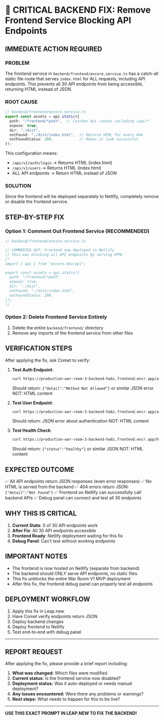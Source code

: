 # 🚨 CRITICAL BACKEND FIX: Remove Frontend Service Blocking API Endpoints

## IMMEDIATE ACTION REQUIRED

### PROBLEM
The frontend service in `backend/frontend/encore.service.ts` has a catch-all static file route that serves `index.html` for ALL requests, including API endpoints. This prevents all 30 API endpoints from being accessible, returning HTML instead of JSON.

### ROOT CAUSE
```typescript
// backend/frontend/encore.service.ts
export const assets = api.static({
  path: "/frontend/*path",  // Catches ALL routes including /api/*
  expose: true,
  dir: "./dist",
  notFound: "./dist/index.html",  // Returns HTML for every 404
  notFoundStatus: 200,            // Makes it look successful
});
```

This configuration means:
- `/api/v1/auth/login` → Returns HTML (index.html)
- `/api/v1/users` → Returns HTML (index.html)
- ALL API endpoints → Return HTML instead of JSON

### SOLUTION
Since the frontend will be deployed separately to Netlify, completely remove or disable the frontend service.

## STEP-BY-STEP FIX

### Option 1: Comment Out Frontend Service (RECOMMENDED)
```typescript
// backend/frontend/encore.service.ts

// COMMENTED OUT: Frontend now deployed to Netlify
// This was blocking all API endpoints by serving HTML
/*
import { api } from "encore.dev/api";

export const assets = api.static({
  path: "/frontend/*path",
  expose: true,
  dir: "./dist",
  notFound: "./dist/index.html",
  notFoundStatus: 200,
});
*/
```

### Option 2: Delete Frontend Service Entirely
1. Delete the entire `backend/frontend/` directory
2. Remove any imports of the frontend service from other files

## VERIFICATION STEPS

After applying the fix, ask Comet to verify:

1. **Test Auth Endpoint**:
   ```bash
   curl https://production-war-room-3-backend-ha6i.frontend.encr.app/api/v1/auth/login
   ```
   Should return: `{"detail":"Method Not Allowed"}` or similar JSON error
   NOT: HTML content

2. **Test User Endpoint**:
   ```bash
   curl https://production-war-room-3-backend-ha6i.frontend.encr.app/api/v1/users
   ```
   Should return: JSON error about authentication
   NOT: HTML content

3. **Test Health Check**:
   ```bash
   curl https://production-war-room-3-backend-ha6i.frontend.encr.app/health
   ```
   Should return: `{"status":"healthy"}` or similar JSON
   NOT: HTML content

## EXPECTED OUTCOME

✅ All API endpoints return JSON responses (even error responses)
✅ No HTML is served from the backend
✅ 404 errors return JSON: `{"detail":"Not Found"}`
✅ Frontend on Netlify can successfully call backend APIs
✅ Debug panel can connect and test all 30 endpoints

## WHY THIS IS CRITICAL

1. **Current State**: 0 of 30 API endpoints work
2. **After Fix**: All 30 API endpoints accessible
3. **Frontend Ready**: Netlify deployment waiting for this fix
4. **Debug Panel**: Can't test without working endpoints

## IMPORTANT NOTES

- The frontend is now hosted on Netlify (separate from backend)
- The backend should ONLY serve API endpoints, no static files
- This fix unblocks the entire War Room V1 MVP deployment
- After this fix, the frontend debug panel can properly test all endpoints

## DEPLOYMENT WORKFLOW

1. Apply this fix in Leap.new
2. Have Comet verify endpoints return JSON
3. Deploy backend changes
4. Deploy frontend to Netlify
5. Test end-to-end with debug panel

---

## REPORT REQUEST

After applying the fix, please provide a brief report including:
1. **What was changed:** Which files were modified
2. **Current status:** Is the frontend service now disabled?
3. **Deployment status:** Was it auto-deployed or needs manual deployment?
4. **Any issues encountered:** Were there any problems or warnings?
5. **Next steps:** What needs to happen for this to be live?

---

**USE THIS EXACT PROMPT IN LEAP.NEW TO FIX THE BACKEND!**